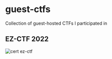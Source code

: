 # guest-ctfs
Collection of guest-hosted CTFs I participated in

## EZ-CTF 2022
![cert ez-ctf](https://upload.david-dewes.de/kekw_ezctf.png)
